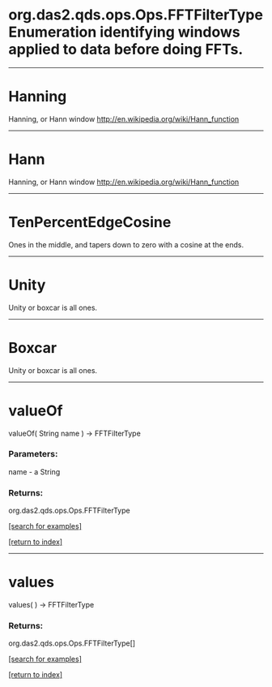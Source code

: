 # org.das2.qds.ops.Ops.FFTFilterTypeEnumeration identifying windows applied to data before doing FFTs.
***
<a name="Hanning"></a>
# Hanning

Hanning, or Hann window http://en.wikipedia.org/wiki/Hann_function

***
<a name="Hann"></a>
# Hann

Hanning, or Hann window http://en.wikipedia.org/wiki/Hann_function

***
<a name="TenPercentEdgeCosine"></a>
# TenPercentEdgeCosine

Ones in the middle, and tapers down to zero with a cosine at the ends.

***
<a name="Unity"></a>
# Unity

Unity or boxcar is all ones.

***
<a name="Boxcar"></a>
# Boxcar

Unity or boxcar is all ones.

***
<a name="valueOf"></a>
# valueOf
valueOf( String name ) &rarr; FFTFilterType



### Parameters:
name - a String

### Returns:
org.das2.qds.ops.Ops.FFTFilterType


<a href="https://github.com/autoplot/dev/search?q=valueOf&unscoped_q=valueOf">[search for examples]</a>

<a href="https://github.com/autoplot/documentation/blob/master/javadoc/index-all.md">[return to index]</a>

***
<a name="values"></a>
# values
values(  ) &rarr; FFTFilterType



### Returns:
org.das2.qds.ops.Ops.FFTFilterType[]


<a href="https://github.com/autoplot/dev/search?q=values&unscoped_q=values">[search for examples]</a>

<a href="https://github.com/autoplot/documentation/blob/master/javadoc/index-all.md">[return to index]</a>


